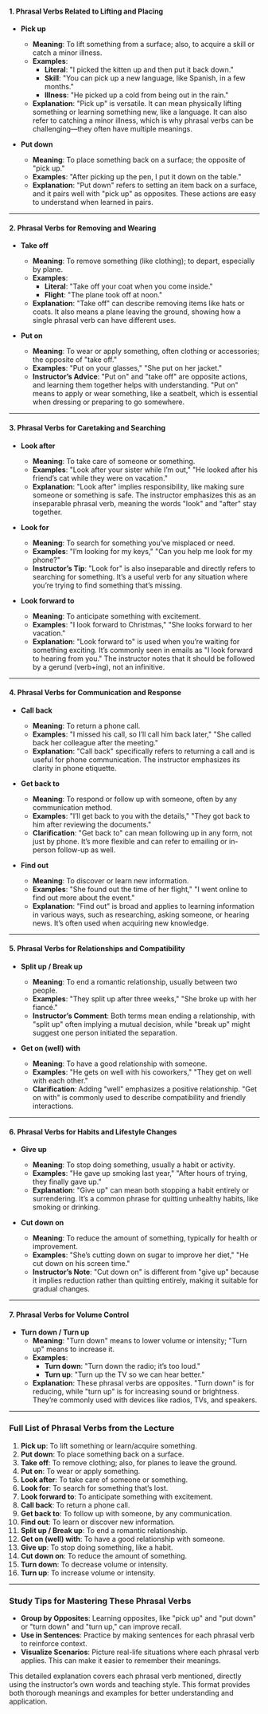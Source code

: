 #### 1. **Phrasal Verbs Related to Lifting and Placing**

   - **Pick up**
     - **Meaning**: To lift something from a surface; also, to acquire a skill or catch a minor illness.
     - **Examples**:
       - **Literal**: "I picked the kitten up and then put it back down."
       - **Skill**: "You can pick up a new language, like Spanish, in a few months."
       - **Illness**: "He picked up a cold from being out in the rain."
     - **Explanation**: "Pick up" is versatile. It can mean physically lifting something or learning something new, like a language. It can also refer to catching a minor illness, which is why phrasal verbs can be challenging—they often have multiple meanings.

   - **Put down**
     - **Meaning**: To place something back on a surface; the opposite of "pick up."
     - **Examples**: "After picking up the pen, I put it down on the table."
     - **Explanation**: "Put down" refers to setting an item back on a surface, and it pairs well with "pick up" as opposites. These actions are easy to understand when learned in pairs.

---

#### 2. **Phrasal Verbs for Removing and Wearing**

   - **Take off**
     - **Meaning**: To remove something (like clothing); to depart, especially by plane.
     - **Examples**:
       - **Literal**: "Take off your coat when you come inside."
       - **Flight**: "The plane took off at noon."
     - **Explanation**: "Take off" can describe removing items like hats or coats. It also means a plane leaving the ground, showing how a single phrasal verb can have different uses.

   - **Put on**
     - **Meaning**: To wear or apply something, often clothing or accessories; the opposite of "take off."
     - **Examples**: "Put on your glasses," "She put on her jacket."
     - **Instructor’s Advice**: "Put on" and "take off" are opposite actions, and learning them together helps with understanding. "Put on" means to apply or wear something, like a seatbelt, which is essential when dressing or preparing to go somewhere.

---

#### 3. **Phrasal Verbs for Caretaking and Searching**

   - **Look after**
     - **Meaning**: To take care of someone or something.
     - **Examples**: "Look after your sister while I’m out," "He looked after his friend’s cat while they were on vacation."
     - **Explanation**: "Look after" implies responsibility, like making sure someone or something is safe. The instructor emphasizes this as an inseparable phrasal verb, meaning the words "look" and "after" stay together.

   - **Look for**
     - **Meaning**: To search for something you’ve misplaced or need.
     - **Examples**: "I’m looking for my keys," "Can you help me look for my phone?"
     - **Instructor’s Tip**: "Look for" is also inseparable and directly refers to searching for something. It’s a useful verb for any situation where you’re trying to find something that’s missing.

   - **Look forward to**
     - **Meaning**: To anticipate something with excitement.
     - **Examples**: "I look forward to Christmas," "She looks forward to her vacation."
     - **Explanation**: "Look forward to" is used when you’re waiting for something exciting. It’s commonly seen in emails as "I look forward to hearing from you." The instructor notes that it should be followed by a gerund (verb+ing), not an infinitive.

---

#### 4. **Phrasal Verbs for Communication and Response**

   - **Call back**
     - **Meaning**: To return a phone call.
     - **Examples**: "I missed his call, so I’ll call him back later," "She called back her colleague after the meeting."
     - **Explanation**: "Call back" specifically refers to returning a call and is useful for phone communication. The instructor emphasizes its clarity in phone etiquette.

   - **Get back to**
     - **Meaning**: To respond or follow up with someone, often by any communication method.
     - **Examples**: "I’ll get back to you with the details," "They got back to him after reviewing the documents."
     - **Clarification**: "Get back to" can mean following up in any form, not just by phone. It’s more flexible and can refer to emailing or in-person follow-up as well.

   - **Find out**
     - **Meaning**: To discover or learn new information.
     - **Examples**: "She found out the time of her flight," "I went online to find out more about the event."
     - **Explanation**: "Find out" is broad and applies to learning information in various ways, such as researching, asking someone, or hearing news. It’s often used when acquiring new knowledge.

---

#### 5. **Phrasal Verbs for Relationships and Compatibility**

   - **Split up / Break up**
     - **Meaning**: To end a romantic relationship, usually between two people.
     - **Examples**: "They split up after three weeks," "She broke up with her fiancé."
     - **Instructor’s Comment**: Both terms mean ending a relationship, with "split up" often implying a mutual decision, while "break up" might suggest one person initiated the separation.

   - **Get on (well) with**
     - **Meaning**: To have a good relationship with someone.
     - **Examples**: "He gets on well with his coworkers," "They get on well with each other."
     - **Clarification**: Adding "well" emphasizes a positive relationship. "Get on with" is commonly used to describe compatibility and friendly interactions.

---

#### 6. **Phrasal Verbs for Habits and Lifestyle Changes**

   - **Give up**
     - **Meaning**: To stop doing something, usually a habit or activity.
     - **Examples**: "He gave up smoking last year," "After hours of trying, they finally gave up."
     - **Explanation**: "Give up" can mean both stopping a habit entirely or surrendering. It’s a common phrase for quitting unhealthy habits, like smoking or drinking.

   - **Cut down on**
     - **Meaning**: To reduce the amount of something, typically for health or improvement.
     - **Examples**: "She’s cutting down on sugar to improve her diet," "He cut down on his screen time."
     - **Instructor’s Note**: "Cut down on" is different from "give up" because it implies reduction rather than quitting entirely, making it suitable for gradual changes.

---

#### 7. **Phrasal Verbs for Volume Control**

   - **Turn down / Turn up**
     - **Meaning**: "Turn down" means to lower volume or intensity; "Turn up" means to increase it.
     - **Examples**:
       - **Turn down**: "Turn down the radio; it’s too loud."
       - **Turn up**: "Turn up the TV so we can hear better."
     - **Explanation**: These phrasal verbs are opposites. "Turn down" is for reducing, while "turn up" is for increasing sound or brightness. They’re commonly used with devices like radios, TVs, and speakers.

---

### Full List of Phrasal Verbs from the Lecture

1. **Pick up**: To lift something or learn/acquire something.
2. **Put down**: To place something back on a surface.
3. **Take off**: To remove clothing; also, for planes to leave the ground.
4. **Put on**: To wear or apply something.
5. **Look after**: To take care of someone or something.
6. **Look for**: To search for something that’s lost.
7. **Look forward to**: To anticipate something with excitement.
8. **Call back**: To return a phone call.
9. **Get back to**: To follow up with someone, by any communication.
10. **Find out**: To learn or discover new information.
11. **Split up / Break up**: To end a romantic relationship.
12. **Get on (well) with**: To have a good relationship with someone.
13. **Give up**: To stop doing something, like a habit.
14. **Cut down on**: To reduce the amount of something.
15. **Turn down**: To decrease volume or intensity.
16. **Turn up**: To increase volume or intensity.

---

### Study Tips for Mastering These Phrasal Verbs

- **Group by Opposites**: Learning opposites, like "pick up" and "put down" or "turn down" and "turn up," can improve recall.
- **Use in Sentences**: Practice by making sentences for each phrasal verb to reinforce context.
- **Visualize Scenarios**: Picture real-life situations where each phrasal verb applies. This can make it easier to remember their meanings.

This detailed explanation covers each phrasal verb mentioned, directly using the instructor’s own words and teaching style. This format provides both thorough meanings and examples for better understanding and application.